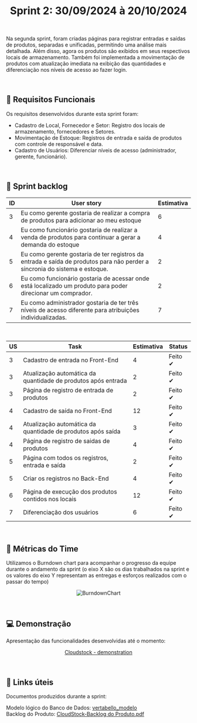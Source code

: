 <h1 align='center'> Sprint 2: 30/09/2024 à 20/10/2024 </h1>

<br>

Na segunda sprint, foram criadas páginas para registrar entradas e saídas de produtos, separadas e unificadas, permitindo uma análise mais detalhada. Além disso, agora os produtos são exibidos em seus respectivos locais de armazenamento. Também foi implementada a movimentação de produtos com atualização imediata na exibição das quantidades e diferenciação nos níveis de acesso ao fazer login.

<br>

## 🧾 Requisitos Funcionais

Os requisitos desenvolvidos durante esta sprint foram:

- Cadastro de Local, Fornecedor e Setor: Registro dos locais de armazenamento, fornecedores e Setores.
- Movimentação de Estoque: Registros de entrada e saída de produtos com controle de responsável e data. 
- Cadastro de Usuários: Diferenciar níveis de acesso (administrador, gerente, funcionário).

<br>

## 🎯 Sprint backlog

ID | User story | Estimativa
|------|--------|------|
| 3 | 	Eu como gerente gostaria de realizar a compra de produtos para adicionar ao meu estoque | 6 |
| 4 | 	Eu como funcionário gostaria de realizar a venda de produtos para continuar a gerar a demanda do estoque | 4 |
| 5 | 	Eu como gerente gostaria de ter registros da entrada e saída de produtos para não perder a sincronia do sistema e estoque. | 2 |
| 6 | 	Eu como funcionário gostaria de acessar onde está localizado um produto para poder direcionar um comprador. | 2 |
| 7 |  Eu como administrador gostaria de ter três níveis de acesso diferente para atribuições individualizadas.| 7 |


<br>

US | Task | Estimativa | Status
|------|--------|------|-----|
| 3 | Cadastro de entrada no Front-End | 4 | Feito ✔ |
| 3 | Atualização automática da quantidade de produtos após entrada | 2 | Feito ✔ |
| 3 | Página de registro de entrada de produtos | 2 | Feito ✔ |
| 4 | Cadastro de saída no Front-End | 12 | Feito ✔ |
| 4 | Atualização automática da quantidade de produtos após saída | 3 | Feito ✔ |
| 4 | Página de registro de saidas de produtos | 4 | Feito ✔ |
| 5 | Página com todos os registros, entrada e saída | 2 | Feito ✔ |
| 5 | Criar os registros no Back-End | 4 | Feito ✔ |
| 6 | Página de execução dos produtos contidos nos locais | 12 | Feito ✔ |
| 7 | Diferenciação dos usuários | 6 | Feito ✔ |

<br> 

## 📅 Métricas do Time

Utilizamos o Burndown chart para acompanhar o progresso da equipe durante o andamento da sprint (o eixo X são os dias trabalhados na sprint e os valores do eixo Y representam as entregas e esforços realizados com o passar do tempo)

<div align="center">
 
![BurndownChart](./mgt/Imagem%20do%20WhatsApp%20de%202024-09-30%20à(s)%2009.26.30_1c7b38d1.jpg)
 </div>

 <br>
 
## 💻 Demonstração

Apresentação das funcionalidades desenvolvidas até o momento:
<div align="center">
 
[Cloudstock - demonstration](https://youtu.be/eyDyj7bAfGM)
</div>

<br>

## :link: Links úteis

Documentos produzidos durante a sprint:

Modelo lógico do Banco de Dados: [vertabello_modelo](https://github.com/user-attachments/assets/44f5c70d-fe6d-451d-a009-a0b1723421d5) 
<br>
Backlog do Produto: [CloudStock-Backlog do Produto.pdf](https://github.com/user-attachments/files/17026988/SKYF-Backlog.do.Produto-170924-104112.pdf)




